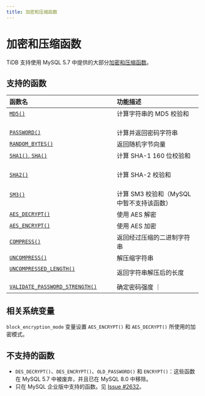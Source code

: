 ```yaml
---
title: 加密和压缩函数
---
```


# 加密和压缩函数

TiDB 支持使用 MySQL 5.7 中提供的大部分[加密和压缩函数](https://dev.mysql.com/doc/refman/5.7/en/encryption-functions.html)。

## 支持的函数

| 函数名      | 功能描述      |
|:-----------|:----------------------------|
| [`MD5()`](https://dev.mysql.com/doc/refman/5.7/en/encryption-functions.html#function_md5)                                                             | 计算字符串的 MD5 校验和        |
| [`PASSWORD()`](https://dev.mysql.com/doc/refman/5.7/en/encryption-functions.html#function_password)                                | 计算并返回密码字符串          |
| [`RANDOM_BYTES()`](https://dev.mysql.com/doc/refman/5.7/en/encryption-functions.html#function_random-bytes)                                           | 返回随机字节向量                       |
| [`SHA1()`, `SHA()`](https://dev.mysql.com/doc/refman/5.7/en/encryption-functions.html#function_sha1)                                                    | 计算 SHA-1 160 位校验和               |
| [`SHA2()`](https://dev.mysql.com/doc/refman/5.7/en/encryption-functions.html#function_sha2)                                                           | 计算 SHA-2 校验和                       |
| [`SM3()`](https://zh.m.wikipedia.org/zh-hans/SM3)                                                           | 计算 SM3 校验和（MySQL 中暂不支持该函数）           |
| [`AES_DECRYPT()`](https://dev.mysql.com/doc/refman/5.7/en/encryption-functions.html#function_aes-decrypt)                                             | 使用 AES 解密                             |
| [`AES_ENCRYPT()`](https://dev.mysql.com/doc/refman/5.7/en/encryption-functions.html#function_aes-encrypt)                                             | 使用 AES 加密                                 |
| [`COMPRESS()`](https://dev.mysql.com/doc/refman/5.7/en/encryption-functions.html#function_compress)                                                   | 返回经过压缩的二进制字符串                |
| [`UNCOMPRESS()`](https://dev.mysql.com/doc/refman/5.7/en/encryption-functions.html#function_uncompress)                                               | 解压缩字符串                   |
| [`UNCOMPRESSED_LENGTH()`](https://dev.mysql.com/doc/refman/5.7/en/encryption-functions.html#function_uncompressed-length)                             | 返回字符串解压后的长度  |
| [`VALIDATE_PASSWORD_STRENGTH()`](https://dev.mysql.com/doc/refman/5.7/en/encryption-functions.html#function_validate-password-strength)               | 确定密码强度             ｜

## 相关系统变量

`block_encryption_mode` 变量设置 `AES_ENCRYPT()` 和 `AES_DECRYPT()` 所使用的加密模式。

## 不支持的函数

* `DES_DECRYPT()`、`DES_ENCRYPT()`、`OLD_PASSWORD()` 和 `ENCRYPT()`：这些函数在 MySQL 5.7 中被废弃，并且已在 MySQL 8.0 中移除。
* 只在 MySQL 企业版中支持的函数。见 [Issue #2632](https://github.com/pingcap/tidb/issues/2632)。
